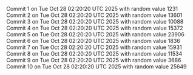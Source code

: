 Commit 1 on Tue Oct 28 02:20:20 UTC 2025 with random value 1231
Commit 2 on Tue Oct 28 02:20:20 UTC 2025 with random value 13601
Commit 3 on Tue Oct 28 02:20:20 UTC 2025 with random value 10088
Commit 4 on Tue Oct 28 02:20:20 UTC 2025 with random value 15372
Commit 5 on Tue Oct 28 02:20:20 UTC 2025 with random value 23906
Commit 6 on Tue Oct 28 02:20:20 UTC 2025 with random value 1836
Commit 7 on Tue Oct 28 02:20:20 UTC 2025 with random value 15931
Commit 8 on Tue Oct 28 02:20:20 UTC 2025 with random value 11534
Commit 9 on Tue Oct 28 02:20:20 UTC 2025 with random value 3686
Commit 10 on Tue Oct 28 02:20:20 UTC 2025 with random value 25649
